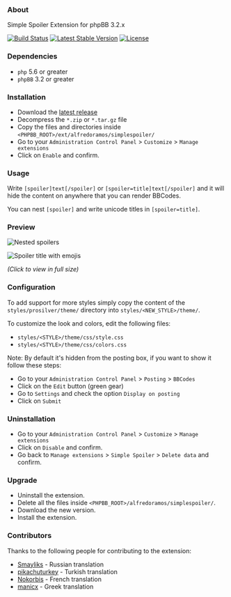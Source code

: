 ### About

Simple Spoiler Extension for phpBB 3.2.x

[![Build Status](https://img.shields.io/travis/AlfredoRamos/phpbb-ext-simple-spoiler.svg?style=flat-square&maxAge=3600)](https://travis-ci.org/AlfredoRamos/phpbb-ext-simple-spoiler) [![Latest Stable Version](https://img.shields.io/github/tag/AlfredoRamos/phpbb-ext-simple-spoiler.svg?label=stable&style=flat-square&maxAge=3600)](https://github.com/AlfredoRamos/phpbb-ext-simple-spoiler/releases) [![License](https://img.shields.io/github/license/AlfredoRamos/phpbb-ext-simple-spoiler.svg?style=flat-square)](https://raw.githubusercontent.com/AlfredoRamos/phpbb-ext-simple-spoiler/master/LICENSE)

### Dependencies

- `php` 5.6 or greater
- `phpBB` 3.2 or greater

### Installation

- Download the [latest release](https://github.com/AlfredoRamos/phpbb-ext-simple-spoiler/releases)
- Decompress the `*.zip` or `*.tar.gz` file
- Copy the files and directories inside `<PHPBB_ROOT>/ext/alfredoramos/simplespoiler/`
- Go to your `Administration Control Panel` > `Customize` > `Manage extensions`
- Click on `Enable` and confirm.

### Usage

Write `[spoiler]text[/spoiler]` or `[spoiler=title]text[/spoiler]` and it will hide the content on anywhere that you can render BBCodes.

You can nest `[spoiler]` and write unicode titles in `[spoiler=title]`.

### Preview

![Nested spoilers](https://i.imgur.com/IbQLEea.png)

![Spoiler title with emojis](http://i.imgur.com/sS61esl.png)

*(Click to view in full size)*

### Configuration

To add support for more styles simply copy the content of the `styles/prosilver/theme/` directory into `styles/<NEW_STYLE>/theme/`.

To customize the look and colors, edit the following files:

- `styles/<STYLE>/theme/css/style.css`
- `styles/<STYLE>/theme/css/colors.css`

Note: By default it's hidden from the posting box, if you want to show it follow these steps:

- Go to your `Administration Control Panel` > `Posting` > `BBCodes`
- Click on the `Edit` button (green gear)
- Go to `Settings` and check the option `Display on posting`
- Click on `Submit`

### Uninstallation

- Go to your `Administration Control Panel` > `Customize` > `Manage extensions`
- Click on `Disable` and confirm.
- Go back to `Manage extensions` > `Simple Spoiler` > `Delete data` and confirm.

### Upgrade

- Uninstall the extension.
- Delete all the files inside `<PHPBB_ROOT>/alfredoramos/simplespoiler/`.
- Download the new version.
- Install the extension.

### Contributors

Thanks to the following people for contributing to the extension:

- [Smayliks](https://www.phpbb.com/community/memberlist.php?mode=viewprofile&u=185974) - Russian translation
- [pikachuturkey](https://www.phpbb.com/community/memberlist.php?mode=viewprofile&u=289380) - Turkish translation
- [Nokorbis](https://github.com/Nokorbis) - French translation
- [manicx](https://www.phpbb.com/community/memberlist.php?mode=viewprofile&u=48162) - Greek translation
